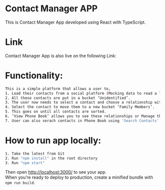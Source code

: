 # Contact Manager APP

This is Contact Manager App developed using React with TypeScript.

# Link 

Contact Manager App is also live on the following Link: 

# Functionality:

```sh
This is a simple platform that allows a user to,
1. Load their contacts from a social platform (Mocking data to read a list of dummy contacts with First name*, Last name*, Email*, Phone number, Location and Age range).
2. All these contacts are put in a bucket ‘Unidentified’.
3. The user now needs to select a contact and choose a relationship with that contact. (Father, Mother, Spouse, Son, Daughter, Brother, Sister, Friend, Colleague, Cousin, Nephew, etc.).
4. Select the contact to move them to a new bucket ‘Family Members’.
5. This goes on until all contacts are sorted.
6. ‘View Phone Book’ allows you to see these relationships or Manage the relationships.
7. User can also serach contacts in Phone Book using 'Search Contacts'. 
```

# How to run app locally:

```sh
1. Take the latest from Git
2. Run "npm install" in the root directory
3. Run "npm start"
```

Then open [http://localhost:3000/](http://localhost:3000/) to see your app.<br>
When you’re ready to deploy to production, create a minified bundle with `npm run build`.













